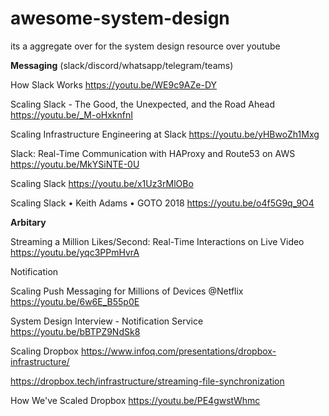 # awesome-system-design
its a aggregate over for the system design resource over youtube


**Messaging** (slack/discord/whatsapp/telegram/teams)

How Slack Works
https://youtu.be/WE9c9AZe-DY

Scaling Slack - The Good, the Unexpected, and the Road Ahead
https://youtu.be/_M-oHxknfnI

Scaling Infrastructure Engineering at Slack
https://youtu.be/yHBwoZh1Mxg


Slack: Real-Time Communication with HAProxy and Route53 on AWS
https://youtu.be/MkYSiNTE-0U

Scaling Slack
https://youtu.be/x1Uz3rMlOBo

Scaling Slack • Keith Adams • GOTO 2018
https://youtu.be/o4f5G9q_9O4



**Arbitary**

Streaming a Million Likes/Second: Real-Time Interactions on Live Video
https://youtu.be/yqc3PPmHvrA


Notification

Scaling Push Messaging for Millions of Devices @Netflix
https://youtu.be/6w6E_B55p0E

System Design Interview - Notification Service
https://youtu.be/bBTPZ9NdSk8

Scaling Dropbox
https://www.infoq.com/presentations/dropbox-infrastructure/

https://dropbox.tech/infrastructure/streaming-file-synchronization

How We've Scaled Dropbox
https://youtu.be/PE4gwstWhmc



